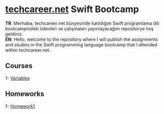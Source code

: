 # [techcareer.net](https://www.techcareer.net/) Swift Bootcamp
**TR**: Merhaba, techcareer.net bünyesinde katıldığım Swift programlama dili bootcampindeki ödevleri ve çalışmaları yayınlayacağım repositorye hoş geldiniz.\
**EN**: Hello, welcome to the repository where I will publish the assignments and studies in the Swift programming language bootcamp that I attended within techcareer.net.

## Courses
1- [Variables](https://github.com/hasanalay/Swift-Bootcamp/blob/main/DegiskenOlusturma.playground/Contents.swift)
## Homeworks

1- [Homework1](https://github.com/hasanalay/Swift-Bootcamp/blob/main/Homework1.playground/Contents.swift)

